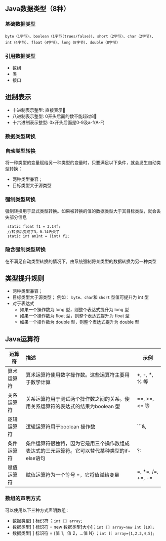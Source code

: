 ## Java数据类型（8种）

### 基础数据类型

`byte（1字节）`、`boolean（1字节(trues/false)）`、`short（2字节）`、`char（2字节）`、
`int（4字节）`、`float（4字节）`、`long（8字节）`、`double（8字节）`

### 引用数据类型
- 数组
- 类
- 接口

## 进制表示

- 十进制表示整型:    直接表示  
- 八进制表示整型:    0开头后面的数不能超过8  
- 十六进制表示整型:  0x开头后面是0-9及a-f(A-F)


### 数据类型转换
### 自动类型转换
将一种类型的变量赋给另一种类型的变量时，只要满足以下条件，就会发生自动类型转换：
- 两种类型兼容；
- 目标类型大于源类型

### 强制类型转换
强制转换用于显式类型转换。如果被转换的值的数据类型大于其目标类型，就会丢失部分信息
```
 static float f1 = 3.14f;
 //转换后变成了3，0.14丢失了
 static int anInt = (int) f1;
```

### 隐含强制类型转换
在不满足自动类型转换的情况下，由系统强制将某类型的数据转换为另一种类型

## 类型提升规则
- 两种类型兼容；
- 目标类型大于源类型；
     例如： `byte`、`char`和 `short` 型值可提升为 int 型
- 对于表达式
    - 如果一个操作数为 long 型，则整个表达式提升为 long 型
    - 如果一个操作数为 float 型，则整个表达式提升为 float 型
    - 如果一个操作数为 double 型，则整个表达式提升为 double 型


## Java运算符

| 运算符     | 描述                                                         | 示例              |
| ---------- | :----------------------------------------------------------- | ----------------- |
| 算术运算符 | 算术运算符使用数字操作数。这些运算符主要用于数学计算         | +, -, *, % 等     |
| 关系运算符 | 关系运算符用于测试两个操作数之间的关系。使用关系运算符的表达式的结果为boolean 型 | ==, >=, <= 等     |
| 逻辑运算符 | 逻辑运算符用于boolean 操作数                                 | ```&, |, ^,&&,||,!  等```  |, ^,&&,||,!  等                 |
| 条件运算符 | 条件运算符很独特，因为它是用三个操作数组成表达式的三元运算符。它可以替代某种类型的if-else语句 | ?:                |
| 赋值运算符 | 赋值运算符为一个等号 =，它将值赋给变量                       | =, *=, /=, +=, -= |

### 数组的声明方式
可以使用以下三种方式声明数组：
- 数据类型[ ]  标识符 ；`int [] array;`
- 数据类型[ ]  标识符 = new 数据类型[大小]；`int [] array=new int [10];`
- 数据类型[ ]  标识符 = {值 1，值 2，…值 N} ；`int [] array={1,2,3,4,5};`
